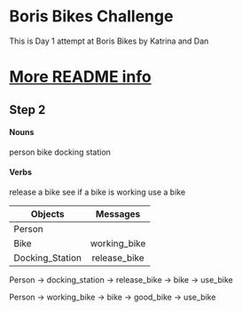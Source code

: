 # Boris Bikes Challenge

This is Day 1 attempt at Boris Bikes by Katrina and Dan

[More README info](https://medium.com/@meakaakka/a-beginners-guide-to-writing-a-kickass-readme-7ac01da88ab3)
=======
## Step 2
#### Nouns
person
bike
docking station

#### Verbs
release a bike
see if a bike is working
use a bike

| Objects   | Messages  |
| --------- |:---------:|
| Person    | |
| Bike      | working_bike|
| Docking_Station | release_bike|


Person -> docking_station -> release_bike -> bike -> use_bike

Person -> working_bike -> bike -> good_bike -> use_bike
